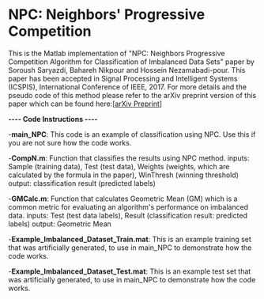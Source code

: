 # NPC: Neighbors' Progressive Competition

This is the Matlab implementation of "NPC: Neighbors Progressive Competition Algorithm for Classification of Imbalanced Data Sets" paper by Soroush Saryazdi, Bahareh Nikpour and Hossein Nezamabadi-pour. This paper has been accepted in Signal Processing and Intelligent Systems (ICSPIS), International Conference of IEEE, 2017. For more details and the pseudo code of this method please refer to the arXiv preprint version of this paper which can be found here:[<a href="https://arxiv.org/abs/1711.10934">arXiv Preprint</a>]

<b>---- Code Instructions ----</b>

-<b>main_NPC</b>: This code is an example of classification using NPC. Use this if you are not sure how the code works.

-<b>CompN.m</b>: Function that classifies the results using NPC method.
inputs: Sample (training data), Test (test data), Weights (weights, which are calculated by the formula in the paper), WinThresh (winning threshold)
output: classification result (predicted labels)

-<b>GMCalc.m</b>: Function that calculates Geometric Mean (GM) which is a common metric for evaluating an algorithm's performance on imbalanced data.
inputs: Test (test data labels), Result (classification result: predicted labels)
output: Geometric Mean

-<b>Example_Imbalanced_Dataset_Train.mat</b>: This is an example training set that was artificially generated, to use in main_NPC to demonstrate how the code works.

-<b>Example_Imbalanced_Dataset_Test.mat</b>: This is an example test set that was artificially generated, to use in main_NPC to demonstrate how the code works.
